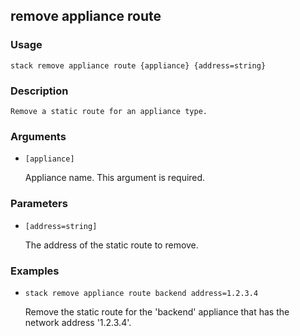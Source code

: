 ## remove appliance route

### Usage

`stack remove appliance route {appliance} {address=string}`

### Description


	Remove a static route for an appliance type.

	

### Arguments

* `[appliance]`

   Appliance name. This argument is required.


### Parameters
* `[address=string]`

   The address of the static route to remove.

### Examples

* `stack remove appliance route backend address=1.2.3.4`

   Remove the static route for the 'backend' appliance that has the
	network address '1.2.3.4'.




